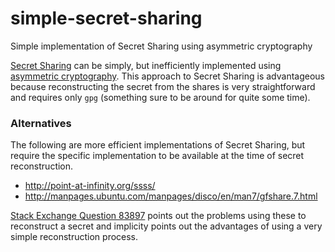 # simple-secret-sharing
Simple implementation of Secret Sharing using asymmetric cryptography

[Secret Sharing](https://en.wikipedia.org/wiki/Secret_sharing) can be simply, but inefficiently implemented using [asymmetric cryptography](https://en.wikipedia.org/wiki/Public-key_cryptography).  This approach to Secret Sharing is advantageous because reconstructing the secret from the shares is very straightforward and requires only `gpg` (something sure to be around for quite some time).


### Alternatives

The following are more efficient implementations of Secret Sharing, but require the specific implementation to be available at the time of secret reconstruction.

* http://point-at-infinity.org/ssss/
* http://manpages.ubuntu.com/manpages/disco/en/man7/gfshare.7.html

[Stack Exchange Question 83897](https://security.stackexchange.com/questions/83897/shamirs-secret-sharing-scheme-how-standardised) points out the problems using these to reconstruct a secret and implicity points out the advantages of using a very simple reconstruction process.
